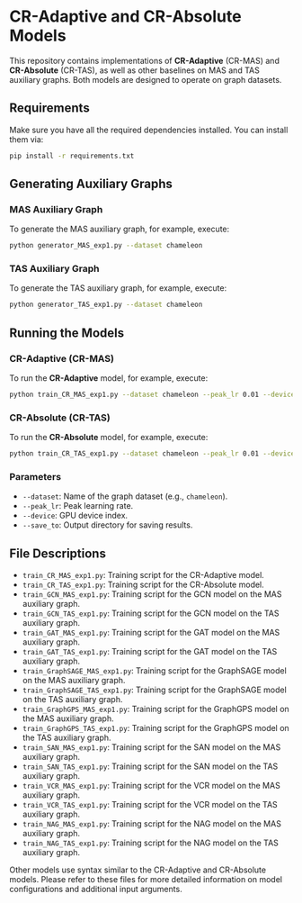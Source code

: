 # CR-Adaptive and CR-Absolute Models

This repository contains implementations of **CR-Adaptive** (CR-MAS) and **CR-Absolute** (CR-TAS), as well as other baselines on MAS and TAS auxiliary graphs. Both models are designed to operate on graph datasets.

## Requirements
Make sure you have all the required dependencies installed. You can install them via:

```bash
pip install -r requirements.txt
```

## Generating Auxiliary Graphs

### MAS Auxiliary Graph
To generate the MAS auxiliary graph, for example, execute:

```bash
python generator_MAS_exp1.py --dataset chameleon
```

### TAS Auxiliary Graph
To generate the TAS auxiliary graph, for example, execute:

```bash
python generator_TAS_exp1.py --dataset chameleon
```

## Running the Models

### CR-Adaptive (CR-MAS)
To run the **CR-Adaptive** model, for example, execute:

```bash
python train_CR_MAS_exp1.py --dataset chameleon --peak_lr 0.01 --device 1 --save_to folder
```

### CR-Absolute (CR-TAS)
To run the **CR-Absolute** model, for example, execute:

```bash
python train_CR_TAS_exp1.py --dataset chameleon --peak_lr 0.01 --device 1 --save_to folder
```

### Parameters
- `--dataset`: Name of the graph dataset (e.g., `chameleon`).
- `--peak_lr`: Peak learning rate.
- `--device`: GPU device index.
- `--save_to`: Output directory for saving results.

## File Descriptions
- `train_CR_MAS_exp1.py`: Training script for the CR-Adaptive model.
- `train_CR_TAS_exp1.py`: Training script for the CR-Absolute model.
- `train_GCN_MAS_exp1.py`: Training script for the GCN model on the MAS auxiliary graph.
- `train_GCN_TAS_exp1.py`: Training script for the GCN model on the TAS auxiliary graph.
- `train_GAT_MAS_exp1.py`: Training script for the GAT model on the MAS auxiliary graph.
- `train_GAT_TAS_exp1.py`: Training script for the GAT model on the TAS auxiliary graph.
- `train_GraphSAGE_MAS_exp1.py`: Training script for the GraphSAGE model on the MAS auxiliary graph.
- `train_GraphSAGE_TAS_exp1.py`: Training script for the GraphSAGE model on the TAS auxiliary graph.
- `train_GraphGPS_MAS_exp1.py`: Training script for the GraphGPS model on the MAS auxiliary graph.
- `train_GraphGPS_TAS_exp1.py`: Training script for the GraphGPS model on the TAS auxiliary graph.
- `train_SAN_MAS_exp1.py`: Training script for the SAN model on the MAS auxiliary graph.
- `train_SAN_TAS_exp1.py`: Training script for the SAN model on the TAS auxiliary graph.
- `train_VCR_MAS_exp1.py`: Training script for the VCR model on the MAS auxiliary graph.
- `train_VCR_TAS_exp1.py`: Training script for the VCR model on the TAS auxiliary graph.
- `train_NAG_MAS_exp1.py`: Training script for the NAG model on the MAS auxiliary graph.
- `train_NAG_TAS_exp1.py`: Training script for the NAG model on the TAS auxiliary graph.

Other models use syntax similar to the CR-Adaptive and CR-Absolute models. Please refer to these files for more detailed information on model configurations and additional input arguments.
